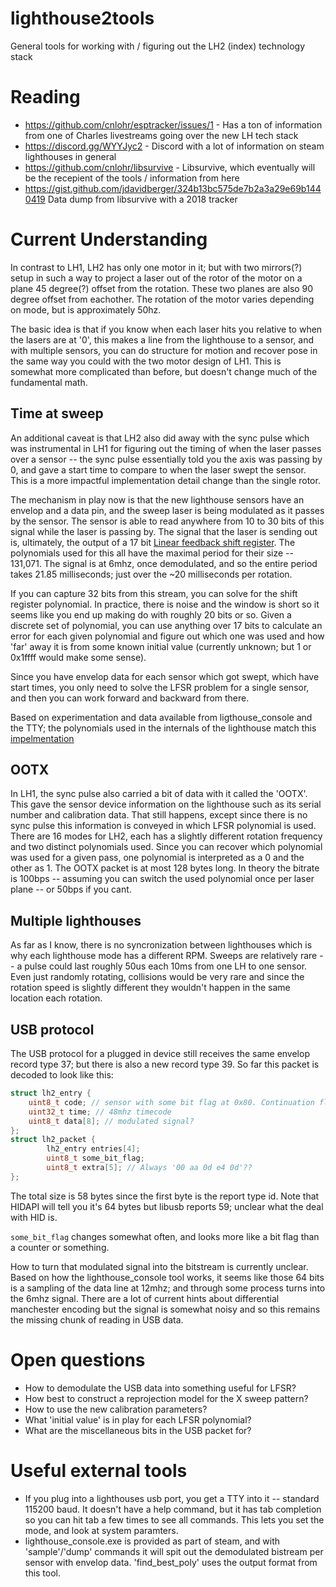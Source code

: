 # lighthouse2tools
General tools for working with / figuring out the LH2 (index) technology stack

# Reading

- https://github.com/cnlohr/esptracker/issues/1 - Has a ton of information from one of Charles livestreams going over the new LH tech stack
- https://discord.gg/WYYJyc2 - Discord with a lot of information on steam lighthouses in general
- https://github.com/cnlohr/libsurvive - Libsurvive, which eventually will be the recepient of the tools / information from here
- https://gist.github.com/jdavidberger/324b13bc575de7b2a3a29e69b1440419 Data dump from libsurvive with a 2018 tracker

# Current Understanding

In contrast to LH1, LH2 has only one motor in it; but with two mirrors(?) setup in such a way to project a laser out of the rotor of the motor on a plane 45 degree(?) offset from the rotation. These two planes are also 90 degree offset from eachother. The rotation of the motor varies depending on mode, but is approximately 50hz. 

The basic idea is that if you know when each laser hits you relative to when the lasers are at '0', this makes a line from the lighthouse to a sensor, and with multiple sensors, you can do structure for motion and recover pose in the same way you could with the two motor design of LH1. This is somewhat more complicated than before, but doesn't change much of the fundamental math. 

## Time at sweep

An additional caveat is that LH2 also did away with the sync pulse which was instrumental in LH1 for figuring out the timing of when the laser passes over a sensor -- the sync pulse essentially told you the axis was passing by 0, and gave a start time to compare to when the laser swept the sensor. This is a more impactful implementation detail change than the single rotor.

The mechanism in play now is that the new lighthouse sensors have an envelop and a data pin, and the sweep laser is being modulated as it passes by the sensor. The sensor is able to read anywhere from 10 to 30 bits of this signal while the laser is passing by. The signal that the laser is sending out is, ultimately, the output of a 17 bit [Linear feedback shift register](https://en.wikipedia.org/wiki/Linear-feedback_shift_register). The polynomials used for this all have the maximal period for their size -- 131,071. The signal is at 6mhz, once demodulated, and so the entire period takes 21.85 milliseconds; just over the ~20 milliseconds per rotation. 

If you can capture 32 bits from this stream, you can solve for the shift register polynomial. In practice, there is noise and the window is short so it seems like you end up making do with roughly 20 bits or so. Given a discrete set of polynomial, you can use anything over 17 bits to calculate an error for each given polynomial and figure out which one was used and how 'far' away it is from some known initial value (currently unknown; but 1 or 0x1ffff would make some sense). 

Since you have envelop data for each sensor which got swept, which have start times, you only need to solve the LFSR problem for a single sensor, and then you can work forward and backward from there. 

Based on experimentation and data available from ligthouse_console and the TTY; the polynomials used in the internals of the lighthouse match this [impelmentation](https://github.com/jdavidberger/lighthouse2tools/blob/master/src/lfsr.cc#L3)

## OOTX 

In LH1, the sync pulse also carried a bit of data with it called the 'OOTX'. This gave the sensor device information on the lighthouse such as its serial number and calibration data. That still happens, except since there is no sync pulse this information is conveyed in which LFSR polynomial is used. There are 16 modes for LH2, each has a slightly different rotation frequency and two distinct polynomials used. Since you can recover which polynomial was used for a given pass, one polynomial is interpreted as a 0 and the other as 1. The OOTX packet is at most 128 bytes long. In theory the bitrate is 100bps -- assuming you can switch the used polynomial once per laser plane -- or 50bps if you cant. 

## Multiple lighthouses

As far as I know, there is no syncronization between lighthouses which is why each lighthouse mode has a different RPM. Sweeps are relatively rare -- a pulse could last roughly 50us each 10ms from one LH to one sensor. Even just randomly rotating, collisions would be very rare and since the rotation speed is slightly different they wouldn't happen in the same location each rotation.  

## USB protocol

The USB protocol for a plugged in device still receives the same envelop record type 37; but there is also a new record type 39. So far this packet is decoded to look like this:

```C++
struct lh2_entry {
	uint8_t code; // sensor with some bit flag at 0x80. Continuation flag?
	uint32_t time; // 48mhz timecode
	uint8_t data[8]; // modulated signal? 
};
struct lh2_packet {
        lh2_entry entries[4];
        uint8_t some_bit_flag;
        uint8_t extra[5]; // Always '00 aa 0d e4 0d'??
};
```

The total size is 58 bytes since the first byte is the report type id. Note that HIDAPI will tell you it's 64 bytes but libusb reports 59; unclear what the deal with HID is. 

`some_bit_flag` changes somewhat often, and looks more like a bit flag than a counter or something. 

How to turn that modulated signal into the bitstream is currently unclear. Based on how the lighthouse_console tool works, it seems like those 64 bits is a sampling of the data line at 12mhz; and through some process turns into the 6mhz signal. There are a lot of current hints about differential manchester encoding but the signal is somewhat noisy and so this remains the missing chunk of reading in USB data. 

# Open questions

- How to demodulate the USB data into something useful for LFSR?
- How best to construct a reprojection model for the X sweep pattern?
- How to use the new calibration parameters?
- What 'initial value' is in play for each LFSR polynomial? 
- What are the miscellaneous bits in the USB packet for? 

# Useful external tools

- If you plug into a lighthouses usb port, you get a TTY into it -- standard 115200 baud. It doesn't have a help command, but it has tab completion so you can hit tab a few times to see all commands. This lets you set the mode, and look at system paramters. 
- lighthouse_console.exe is provided as part of steam, and with 'sample'/'dump' commands it will spit out the demodulated bistream per sensor with envelop data. 'find_best_poly' uses the output format from this tool. 
